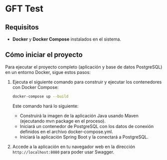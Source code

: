# GFT Test

## Requisitos

- **Docker** y **Docker Compose** instalados en el sistema.

## Cómo iniciar el proyecto

Para ejecutar el proyecto completo (aplicación y base de datos PostgreSQL) en un entorno Docker,
sigue estos pasos:

1. Ejecuta el siguiente comando para construir y ejecutar los contenedores con Docker Compose:
   ```bash
   docker-compose up --build
    ```
   Este comando hará lo siguiente:
    - Construirá la imagen de la aplicación Java usando Maven (ejecutando mvn package en el
      proceso).
    - Iniciará un contenedor de PostgreSQL con los datos de conexión definidos en el archivo
      docker-compose.yml.
    - Iniciará la aplicación Spring Boot y la conectará a PostgreSQL.

2. Accede a la aplicación en tu navegador web en la dirección `http://localhost:8080` para poder
   usar Swagger.
   
